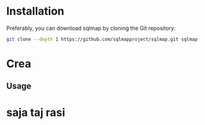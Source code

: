 # Installation

Preferably, you can download sqlmap by cloning the Git repository:

```zsh
git clone --depth 1 https://github.com/sqlmapproject/sqlmap.git sqlmap-dev
```

# Crea
## Usage



# saja taj rasi